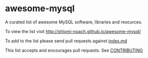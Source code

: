 # awesome-mysql

A curated list of awesome MySQL software, libraries and resources.

To view the list visit http://shlomi-noach.github.io/awesome-mysql/

To add to the list please send pull requests against [index.md](https://github.com/shlomi-noach/awesome-mysql/blob/gh-pages/index.md)

This list accepts and encourages pull requests. See [CONTRIBUTING](https://github.com/shlomi-noach/awesome-mysql/blob/master/CONTRIBUTING.md)
